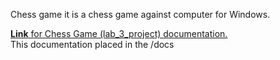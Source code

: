 Chess game it is a chess game against computer for Windows.


[**Link** for Chess Game (lab_3_project) documentation.](https://yaroslavdrovolskyi.github.io/pi_ooop_2021-2022/)  
This documentation placed in the /docs